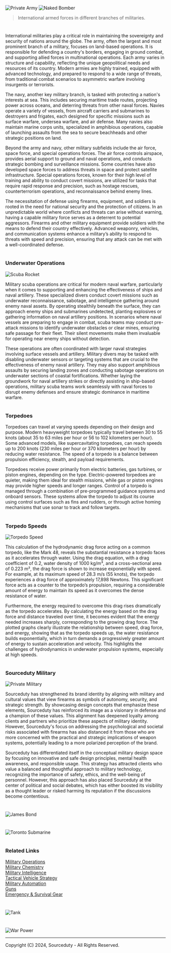 ![Private Army](https://github.com/user-attachments/assets/02db371b-c0cd-4faf-b602-0439406f9995)
![Naked Bomber](https://github.com/user-attachments/assets/6289acb5-4321-44b5-9e2c-40be43ef17ac)

> International armed forces in different branches of militaries.

#

International militaries play a critical role in maintaining the sovereignty and security of nations around the globe. The army, often the largest and most prominent branch of a military, focuses on land-based operations. It is responsible for defending a country's borders, engaging in ground combat, and supporting allied forces in multinational operations. Each army varies in structure and capability, reflecting the unique geopolitical needs and resources of its country. Modern armies are highly trained, equipped with advanced technology, and prepared to respond to a wide range of threats, from traditional combat scenarios to asymmetric warfare involving insurgents or terrorists.

The navy, another key military branch, is tasked with protecting a nation's interests at sea. This includes securing maritime trade routes, projecting power across oceans, and deterring threats from other naval forces. Navies operate a variety of vessels, from aircraft carriers and submarines to destroyers and frigates, each designed for specific missions such as surface warfare, undersea warfare, and air defense. Many navies also maintain marine corps units, specialized in amphibious operations, capable of launching assaults from the sea to secure beachheads and other strategic positions on land.

Beyond the army and navy, other military subfields include the air force, space force, and special operations forces. The air force controls airspace, provides aerial support to ground and naval operations, and conducts strategic bombing and surveillance missions. Some countries have also developed space forces to address threats in space and protect satellite infrastructure. Special operations forces, known for their high level of training and ability to conduct covert missions, are utilized for tasks that require rapid response and precision, such as hostage rescues, counterterrorism operations, and reconnaissance behind enemy lines.

The necessitation of defense using firearms, equipment, and soldiers is rooted in the need for national security and the protection of citizens. In an unpredictable world where conflicts and threats can arise without warning, having a capable military force serves as a deterrent to potential aggressors. Firearms and other military equipment provide soldiers with the means to defend their country effectively. Advanced weaponry, vehicles, and communication systems enhance a military’s ability to respond to threats with speed and precision, ensuring that any attack can be met with a well-coordinated defense.

#
### Underwater Operations

![Scuba Rocket](https://github.com/user-attachments/assets/c20568a6-c531-45ba-849a-7f062d07058c)

Military scuba operations are critical for modern naval warfare, particularly when it comes to supporting and enhancing the effectiveness of ships and naval artillery. These specialized divers conduct covert missions such as underwater reconnaissance, sabotage, and intelligence gathering around enemy naval assets. By operating stealthily beneath the surface, they can approach enemy ships and submarines undetected, planting explosives or gathering information on naval artillery positions. In scenarios where naval vessels are preparing to engage in combat, scuba teams may conduct pre-attack missions to identify underwater obstacles or clear mines, ensuring safe passage for their fleet. Their silent movements make them invaluable for operating near enemy ships without detection.

These operations are often coordinated with larger naval strategies involving surface vessels and artillery. Military divers may be tasked with disabling underwater sensors or targeting systems that are crucial to the effectiveness of enemy naval artillery. They may also support amphibious assaults by securing landing zones and conducting sabotage operations on underwater sections of coastal fortifications. Whether laying the groundwork for naval artillery strikes or directly assisting in ship-based operations, military scuba teams work seamlessly with naval forces to disrupt enemy defenses and ensure strategic dominance in maritime warfare.

#
### Torpedoes

Torpedoes can travel at varying speeds depending on their design and purpose. Modern heavyweight torpedoes typically travel between 30 to 55 knots (about 35 to 63 miles per hour or 56 to 102 kilometers per hour). Some advanced models, like supercavitating torpedoes, can reach speeds up to 200 knots (230 miles per hour or 370 kilometers per hour) by reducing water resistance. The speed of a torpedo is a balance between propulsion efficiency, stealth, and payload requirements.

Torpedoes receive power primarily from electric batteries, gas turbines, or piston engines, depending on the type. Electric-powered torpedoes are quieter, making them ideal for stealth missions, while gas or piston engines may provide higher speeds and longer ranges. Control of a torpedo is managed through a combination of pre-programmed guidance systems and onboard sensors. These systems allow the torpedo to adjust its course using control surfaces such as fins and rudders, or through active homing mechanisms that use sonar to track and follow targets.

#
### Torpedo Speeds

![Torpedo Speed](https://github.com/user-attachments/assets/4a65ed7d-b8c2-4c52-9401-b70aa3ec076f)

This calculation of the hydrodynamic drag force acting on a common torpedo, like the Mark 48, reveals the substantial resistance a torpedo faces as it accelerates through water. Using the drag equation, with a drag coefficient of 0.2, water density of 1000 kg/m³, and a cross-sectional area of 0.223 m², the drag force is shown to increase exponentially with speed. For example, at its maximum speed of 28.3 m/s (55 knots), the torpedo experiences a drag force of approximately 17,898 Newtons. This significant force acts as a counter to the torpedo’s propulsion, requiring a considerable amount of energy to maintain its speed as it overcomes the dense resistance of water.

Furthermore, the energy required to overcome this drag rises dramatically as the torpedo accelerates. By calculating the energy based on the drag force and distance traveled over time, it becomes evident that the energy needed increases sharply, corresponding to the growing drag force. The plotted graphs clearly illustrate the relationship between speed, drag force, and energy, showing that as the torpedo speeds up, the water resistance builds exponentially, which in turn demands a progressively greater amount of energy to sustain acceleration and velocity. This highlights the challenges of hydrodynamics in underwater propulsion systems, especially at high speeds.

#
### Sourceduty Military

![Private Military](https://github.com/user-attachments/assets/ec99d35d-9151-416a-9cbd-67d81f21c4e5)

Sourceduty has strengthened its brand identity by aligning with military and cultural values that view firearms as symbols of autonomy, security, and strategic strength. By showcasing design concepts that emphasize these elements, Sourceduty has reinforced its image as a visionary in defense and a champion of these values. This alignment has deepened loyalty among clients and partners who prioritize these aspects of military identity. However, Sourceduty's focus on addressing the psychological and societal risks associated with firearms has also distanced it from those who are more concerned with the practical and strategic implications of weapon systems, potentially leading to a more polarized perception of the brand.

Sourceduty has differentiated itself in the conceptual military design space by focusing on innovative and safe design principles, mental health awareness, and responsible usage. This strategy has attracted clients who value a balanced and thoughtful approach to military technology, recognizing the importance of safety, ethics, and the well-being of personnel. However, this approach has also placed Sourceduty at the center of political and social debates, which has either boosted its visibility as a thought leader or risked harming its reputation if the discussions become contentious.

#
![James Bond](https://github.com/user-attachments/assets/98526039-dc99-4834-a3aa-bcc668514e30)
#
![Toronto Submarine](https://github.com/user-attachments/assets/8895bac7-4b54-4b0b-afee-af48b6660ad1)

#
### Related Links

[Military Operations](https://github.com/sourceduty/Military_Operations)
<br>
[Military Chemistry](https://github.com/sourceduty/Military_Chemistry)
<br>
[Military Intelligence](https://github.com/sourceduty/Military_Intelligence)
<br>
[Tactical Vehicle Strategy](https://github.com/sourceduty/Tactical_Vehicle_Strategy)
<br>
[Military Automation](https://github.com/sourceduty/Military_Automation)
<br>
[Guns](https://github.com/sourceduty/Guns)
<br>
[Emergency & Survival Gear](https://github.com/sourceduty/Emergency_Survival_Gear)

#

![Tank](https://github.com/user-attachments/assets/ff150912-49e7-44d1-a0a9-a520d69cbac6)
#
![War Power](https://github.com/user-attachments/assets/8b111c2d-def2-4301-8643-f703569c308b)

***
Copyright (C) 2024, Sourceduty - All Rights Reserved.
